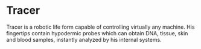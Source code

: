# Tracer
Tracer is a robotic life form capable of controlling virtually any machine. His fingertips contain hypodermic probes which can obtain DNA, tissue, skin and blood samples, instantly analyzed by his internal systems.
